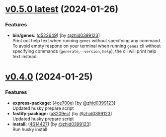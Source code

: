 # [v0.5.0 latest](https://github.com/zhid0399123/genes/compare/0.4.0...0.5.0) (2024-01-26)

### Features

- **bin/genes**: ([d523649](https://github.com/zhid0399123/genes/commit/d52364971e042542bfa662ed32590f75a7c82dc8)) [by [@zhid0399123](github.com/zhid0399123)]</br>
  Print out help text when running `genes` without
  specifying any command. </br>
  To avoid empty respone on your terminal when running
  `genes` cli without specifying commands (`generate`,`--version`, `help`), the cli will print help text instead.

# [v0.4.0](https://github.com/zhid0399123/genes/compare/0.3.0...0.4.0) (2024-01-25)

### Features

- **express-package:** ([4ce700e](https://github.com/zhid0399123/genes/commit/4ce700e01554ea402eee157f1679a1a8347fe611)) [by [@zhid0399123](github.com/zhid0399123)] </br>
  Updated husky prepare script
- **fastify-package:** ([a8209ec](https://github.com/zhid0399123/genes/commit/a8209ecd4d310ca77165db3a9b353f4f08166153)) [by [@zhid0399123](github.com/zhid0399123)] </br>
  Updated husky prepare script
- **install:** ([4614427](https://github.com/zhid0399123/genes/commit/4614427695db66d3c45f633434992383670b4db7)) [by [@zhid0399123](github.com/zhid0399123)] </br>
  Run husky install
